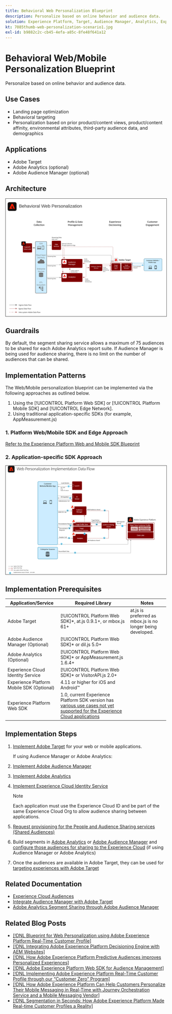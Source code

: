 ```yaml
---
title: Behavioral Web Personalization Blueprint
description: Personalize based on online behavior and audience data.
solution: Experience Platform, Target, Audience Manager, Analytics, Experience Cloud Services, Data Collection
kt: 7085thumb-web-personalization-scenario1.jpg
exl-id: b9882c2c-cb45-4efa-a85c-8fe48f641a12
---
```

# Behavioral Web/Mobile Personalization Blueprint

Personalize based on online behavior and audience data.

## Use Cases

* Landing page optimization
* Behavioral targeting
* Personalization based on prior product/content views, product/content affinity, environmental attributes, third-party audience data, and demographics

## Applications

* Adobe Target
* Adobe Analytics (optional)
* Adobe Audience Manager (optional)

## Architecture

<img src="assets/behavioral_personalization.svg" alt="Reference architecture for the Behavioral Web Personalization Blueprint" style="border:1px solid #4a4a4a" />


## Guardrails

By default, the segment sharing service allows a maximum of 75 audiences to be shared for each Adobe Analytics report suite. If Audience Manager is being used for audience sharing, there is no limit on the number of audiences that can be shared. 

## Implementation Patterns

The Web/Mobile personalization blueprint can be implemented via the following approaches as outlined below.

1. Using the [!UICONTROL Platform Web SDK] or [!UICONTROL Platform Mobile SDK] and [!UICONTROL Edge Network].
1. Using traditional application-specific SDKs (for example, AppMeasurement.js)

### 1. Platform Web/Mobile SDK and Edge Approach

[Refer to the Experience Platform Web and Mobile SDK Blueprint](../data-ingest/websdk.md) 

### 2. Application-specific SDK Approach

<img src="assets/app_sdk_flow.png" alt="Reference architecture for the Application-specific SDK Approach" style="border:1px solid #4a4a4a" />

## Implementation Prerequisites

| Application/Service | Required Library |  Notes | 
|---|---|---|
| Adobe Target | [!UICONTROL Platform Web SDK]*, at.js 0.9.1+, or mbox.js 61+ | at.js is preferred as mbox.js is no longer being developed. |
| Adobe Audience Manager (Optional) | [!UICONTROL Platform Web SDK]* or dil.js 5.0+ |  |
| Adobe Analytics (Optional) | [!UICONTROL Platform Web SDK]* or AppMeasurement.js 1.6.4+ |  |
| Experience Cloud Identity Service | [!UICONTROL Platform Web SDK]* or VisitorAPI.js 2.0+ |  |
| Experience Platform Mobile SDK (Optional) | 4.11 or higher for iOS and Android™ |  |
| Experience Platform Web SDK | 1.0, current Experience Platform SDK version has [various use cases not yet supported for the Experience Cloud applications](https://github.com/adobe/alloy/projects/5)| |

## Implementation Steps

1. [Implement Adobe Target](https://experienceleague.adobe.com/docs/target/using/implement-target/implementing-target.html) for your web or mobile applications.

    If using Audience Manager or Adobe Analytics:

1. [Implement Adobe Audience Manager](https://experienceleague.adobe.com/docs/audience-manager/user-guide/implementation-integration-guides/implement-audience-manager.html)
1. [Implement Adobe Analytics](https://experienceleague.adobe.com/docs/analytics/implementation/home.html)
1. [Implement Experience Cloud Identity Service](https://experienceleague.adobe.com/docs/id-service/using/implementation/implementation-guides.html) 

    >[!NOTE]
    >
    >Each application must use the Experience Cloud ID and be part of the same Experience Cloud Org to allow audience sharing between applications.

1. [Request provisioning for the People and Audience Sharing services (Shared Audiences)](https://www.adobe.com/go/audiences)
1. Build segments in [Adobe Analytics](https://experienceleague.adobe.com/docs/analytics/components/segmentation/segmentation-workflow/seg-build.html) or [Adobe Audience Manager](https://experienceleague.adobe.com/docs/audience-manager/user-guide/features/segments/segment-builder.html) and [configure those audiences for sharing to the Experience Cloud](https://experienceleague.adobe.com/docs/analytics/components/segmentation/segmentation-workflow/seg-publish.html)  (if using Audience Manager or Adobe Analytics)
1. Once the audiences are available in Adobe Target, they can be used for [targeting experiences with Adobe Target](https://experienceleague.adobe.com/docs/target/using/audiences/target.html)

## Related Documentation

* [Experience Cloud Audiences](https://experienceleague.adobe.com/docs/core-services/interface/audiences/audience-library.html)
* [Integrate Audience Manager with Adobe Target](https://experienceleague.adobe.com/docs/audience-manager/user-guide/implementation-integration-guides/integration-other-solutions/aam-target-integration.html)
* [Adobe Analytics Segment Sharing through Adobe Audience Manager](https://experienceleague.adobe.com/docs/analytics/components/segmentation/segmentation-workflow/seg-publish.html)


## Related Blog Posts

* [[!DNL Blueprint for Web Personalization using Adobe Experience Platform Real-Time Customer Profile]](https://medium.com/adobetech/blueprint-for-web-personalization-using-adobe-experience-platform-real-time-customer-profile-fef2ce7a4b2f)
* [[!DNL Integrating Adobe Experience Platform Decisioning Engine with AEM Websites]](https://jaeness.medium.com/integrating-adobe-experience-platform-decisioning-engine-with-aem-websites-9c222acd12e2)
* [[!DNL How Adobe Experience Platform Predictive Audiences improves Personalized Experiences]](https://medium.com/adobetech/how-adobe-experience-platform-predictive-audiences-improves-personalized-experiences-1f75a60cb7a3)
* [[!DNL Adobe Experience Platform Web SDK for Audience Management]](https://medium.com/adobetech/adobe-experience-platform-web-sdk-for-audience-management-751fa6d063bc)
* [[!DNL Implementing Adobe Experience Platform Real-Time Customer Profile through our “Customer Zero” Program]](https://medium.com/adobetech/implementing-adobe-experience-platform-real-time-customer-profile-through-our-customer-zero-32e7cd952896)
* [[!DNL How Adobe Experience Platform Can Help Customers Personalize Their Mobile Messaging in Real-Time with Journey Orchestration Service and a Mobile Messaging Vendor]](https://medium.com/adobetech/how-adobe-experience-platform-helped-a-client-personalize-their-mobile-messaging-in-real-time-with-7d634aefa098)
* [[!DNL Segmentation in Seconds: How Adobe Experience Platform Made Real-time Customer Profiles a Reality]](https://medium.com/adobetech/segmentation-in-seconds-how-adobe-experience-platform-made-real-time-customer-profiles-a-reality-a7a8552b0847)
